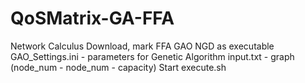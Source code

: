 # QoSMatrix-GA-FFA
Network Calculus
Download, mark FFA GAO NGD as executable
GAO_Settings.ini - parameters for Genetic Algorithm
input.txt - graph (node_num - node_num - capacity)
Start execute.sh
